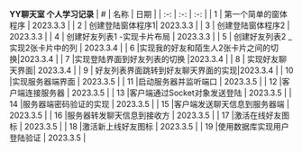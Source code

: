 **YY聊天室  个人学习记录**
| # | 名称 | 日期 |
| :-: | :-: | :-: |
| 1 | 第一个简单的窗体程序 | 2023.3.3   |
| 2 | 创建登陆窗体程序1| 2023.3.3  |
| 3 | 创建登陆窗体程序2 | 2023.3.3   |
| 4 | 创建好友列表1 -实现卡片布局 | 2023.3.3   |
| 5 | 创建好友列表2 _实现2张卡片中的列 | 2023.3.4  |
| 6 |实现我的好友和陌生人2张卡片之间的切换|2023.3.4  |
| 7 |实现登陆界面到好友列表的切换 |2023.3.4  |
| 8 | 实现好友聊天界面| 2023.3.4  |
| 9 | 好友列表界面跳转到好友聊天界面的实现|2023.3.4  |
| 10 |实现服务器端界面 | 2023.3.5 |
| 11 |启动服务器并监听端口 | 2023.3.5 |
| 12 |客户端连接服务器 | 2023.3.5 |
| 13 |客户端通过Socket对象发送登陆 | 2023.3.5 |
| 14 |服务器端密码验证的实现 | 2023.3.5 |
| 15 |客户端发送聊天信息到服务器端 | 2023.3.5 |
| 16 |服务器转发聊天信息到接收方 | 2023.3.5 |
| 17 |激活在线好友图标 | 2023.3.5 |
| 18 |激活新上线好友图标 | 2023.3.5 |
| 19 |使用数据库实现用户登陆验证 | 2023.3.5 |

